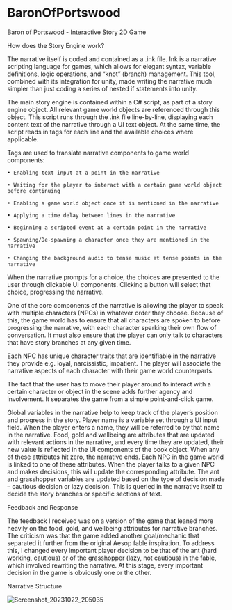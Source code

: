# BaronOfPortswood
Baron of Portswood - Interactive Story 2D Game

How does the Story Engine work? 

The narrative itself is coded and contained as a .ink file. Ink is a narrative scripting language for games, which allows for elegant syntax, variable definitions, logic operations, and “knot” (branch) management. This tool, combined with its integration for unity, made writing the narrative much simpler than just coding a series of nested if statements into unity.

The main story engine is contained within a C# script, as part of a story engine object. All relevant game world objects are referenced through this object. This script runs through the .ink file line-by-line, displaying each content text of the narrative through a UI text object. At the same time, the script reads in tags for each line and the available choices where applicable. 

Tags are used to translate narrative components to game world components:

    • Enabling text input at a point in the narrative
    
    • Waiting for the player to interact with a certain game world object before continuing
    
    • Enabling a game world object once it is mentioned in the narrative
    
    • Applying a time delay between lines in the narrative
    
    • Beginning a scripted event at a certain point in the narrative
    
    • Spawning/De-spawning a character once they are mentioned in the narrative
    
    • Changing the background audio to tense music at tense points in the narrative

When the narrative prompts for a choice, the choices are presented to the user through clickable UI components. Clicking a button will select that choice, progressing the narrative.

One of the core components of the narrative is allowing the player to speak with multiple characters (NPCs) in whatever order they choose. Because of this, the game world has to ensure that all characters are spoken to before progressing the narrative, with each character sparking their own flow of conversation. It must also ensure that the player can only talk to characters that have story branches at any given time.

Each NPC has unique character traits that are identifiable in the narrative they provide e.g. loyal, narcissistic, impatient. The player will associate the narrative aspects of each character with their game world counterparts.

The fact that the user has to move their player around to interact with a certain character or object in the scene adds further agency and involvement. It separates the game from a simple point-and-click game.

Global variables in the narrative help to keep track of the player’s position and progress in the story. Player name is a variable set through a UI input field. When the player enters a name, they will be referred to by that name in the narrative. Food, gold and wellbeing are attributes that are updated with relevant actions in the narrative, and every time they are updated, their new value is reflected in the UI components of the book object. When any of these attributes hit zero, the narrative ends. Each NPC in the game world is linked to one of these attributes. When the player talks to a given NPC and makes decisions, this will update the corresponding attribute. The ant and grasshopper variables are updated based on the type of decision made – cautious decision or lazy decision. This is queried in the narrative itself to decide the story branches or specific sections of text. 

Feedback and Response

The feedback I received was on a version of the game that leaned more heavily on the food, gold, and wellbeing attributes for narrative branches. The criticism was that the game added another goal/mechanic that separated it further from the original Aesop fable inspiration. To address this, I changed every important player decision to be that of the ant (hard working, cautious) or of the grasshopper (lazy, not cautious) in the fable, which involved rewriting the narrative. At this stage, every important decision in the game is obviously one or the other.

Narrative Structure

![Screenshot_20231022_205035](https://github.com/reptm001/BaronOfPortswood/assets/7481414/fa35f256-c636-42a5-a35e-d87f3d8b71d8)

